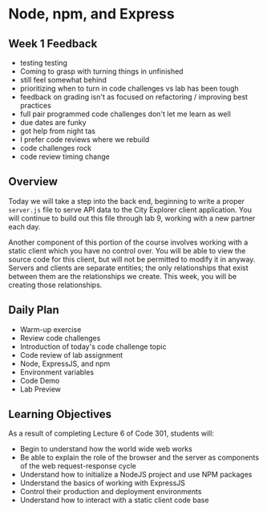 # Node, npm, and Express

## Week 1 Feedback

- testing testing
- Coming to grasp with turning things in unfinished
- still feel somewhat behind
- prioritizing when to turn in code challenges vs lab has been tough
- feedback on grading isn't as focused on refactoring / improving best practices
- full pair programmed code challenges don't let me learn as well
- due dates are funky
- got help from night tas
- I prefer code reviews where we rebuild
- code challenges rock
- code review timing change

## Overview

Today we will take a step into the back end, beginning to write a proper `server.js` file to serve API data to the City Explorer client application. You will continue to build out this file through lab 9, working with a new partner each day.

Another component of this portion of the course involves working with a static client which you have no control over. You will be able to view the source code for this client, but will not be permitted to modify it in anyway. Servers and clients are separate entities; the only relationships that exist between them are the relationships we create. This week, you will be creating those relationships.

## Daily Plan

- Warm-up exercise
- Review code challenges
- Introduction of today's code challenge topic
- Code review of lab assignment
- Node, ExpressJS, and npm
- Environment variables
- Code Demo
- Lab Preview

## Learning Objectives

As a result of completing Lecture 6 of Code 301, students will:

- Begin to understand how the world wide web works
- Be able to explain the role of the browser and the server as components of the web request-response cycle
- Understand how to initialize a NodeJS project and use NPM packages
- Understand the basics of working with ExpressJS
- Control their production and deployment environments
- Understand how to interact with a static client code base
